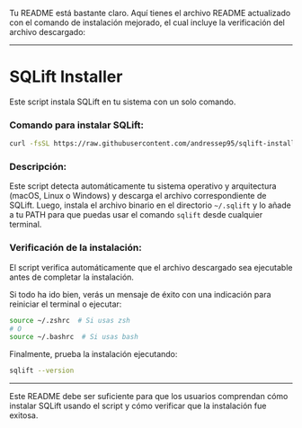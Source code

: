 Tu README está bastante claro. Aquí tienes el archivo README actualizado con el comando de instalación mejorado, el cual incluye la verificación del archivo descargado:

---

# SQLift Installer

Este script instala SQLift en tu sistema con un solo comando.

### Comando para instalar SQLift:

```bash
curl -fsSL https://raw.githubusercontent.com/andressep95/sqlift-install/main/install.sh | bash
```

### Descripción:

Este script detecta automáticamente tu sistema operativo y arquitectura (macOS, Linux o Windows) y descarga el archivo correspondiente de SQLift. Luego, instala el archivo binario en el directorio `~/.sqlift` y lo añade a tu PATH para que puedas usar el comando `sqlift` desde cualquier terminal.

### Verificación de la instalación:

El script verifica automáticamente que el archivo descargado sea ejecutable antes de completar la instalación.

Si todo ha ido bien, verás un mensaje de éxito con una indicación para reiniciar el terminal o ejecutar:

```bash
source ~/.zshrc  # Si usas zsh
# O
source ~/.bashrc  # Si usas bash
```

Finalmente, prueba la instalación ejecutando:

```bash
sqlift --version
```

---

Este README debe ser suficiente para que los usuarios comprendan cómo instalar SQLift usando el script y cómo verificar que la instalación fue exitosa.